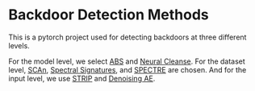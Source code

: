 # Backdoor Detection Methods

This is a pytorch project used for detecting backdoors at three different levels.

For the model level, we select [ABS](https://www.cs.purdue.edu/homes/taog/docs/CCS19.pdf) and [Neural Cleanse](https://people.cs.uchicago.edu/~ravenben/publications/pdf/backdoor-sp19.pdf). 
For the dataset level, [SCAn](https://www.usenix.org/system/files/sec21-tang-di.pdf), [Spectral Signatures](https://arxiv.org/pdf/1811.00636.pdf), and [SPECTRE](https://arxiv.org/pdf/2104.11315.pdf) are chosen. 
And for the input level, we use [STRIP](https://arxiv.org/pdf/1902.06531.pdf) and [Denoising AE](https://arxiv.org/pdf/1908.05195.pdf).
